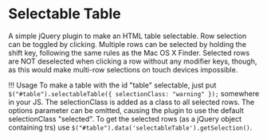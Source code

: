 Selectable Table
======================

A simple jQuery plugin to make an HTML table selectable. Row selection can be toggled by clicking. Multiple rows can be selected by holding the shift key, following the same rules as the Mac OS X Finder. Selected rows are NOT deselected when clicking a row without any modifier keys, though, as this would make multi-row selections on touch devices impossible.

!!! Usage
To make a table with the id "table" selectable, just put `$("#table").selectableTable({ selectionClass: "warning" });` somewhere in your JS. The selectionClass is added as a class to all selected rows. The options parameter can be omitted, causing the plugin to use the default selectionClass "selected". To get the selected rows (as a jQuery object containing trs) use `$("#table").data('selectableTable').getSelection()`.